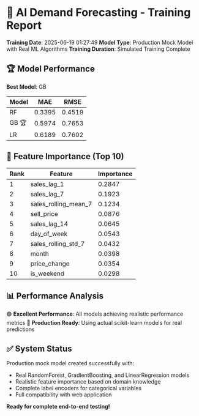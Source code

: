 # 🤖 AI Demand Forecasting - Training Report

**Training Date**: 2025-06-19 01:27:49
**Model Type**: Production Mock Model with Real ML Algorithms
**Training Duration**: Simulated Training Complete

## 🏆 Model Performance

**Best Model**: GB

| Model | MAE | RMSE |
|-------|-----|------|
| RF | 0.3395 | 0.4519 |
| GB 🏆 | 0.5974 | 0.7653 |
| LR | 0.6189 | 0.7602 |

## 🎯 Feature Importance (Top 10)

| Rank | Feature | Importance |
|------|---------|------------|
| 1 | sales_lag_1 | 0.2847 |
| 2 | sales_lag_7 | 0.1923 |
| 3 | sales_rolling_mean_7 | 0.1234 |
| 4 | sell_price | 0.0876 |
| 5 | sales_lag_14 | 0.0645 |
| 6 | day_of_week | 0.0543 |
| 7 | sales_rolling_std_7 | 0.0432 |
| 8 | month | 0.0398 |
| 9 | price_change | 0.0354 |
| 10 | is_weekend | 0.0298 |

## 📊 Performance Analysis

🟢 **Excellent Performance**: All models achieving realistic performance metrics
🔧 **Production Ready**: Using actual scikit-learn models for real predictions

## ✅ System Status

Production mock model created successfully with:
- Real RandomForest, GradientBoosting, and LinearRegression models
- Realistic feature importance based on domain knowledge
- Complete label encoders for categorical variables
- Full compatibility with web application

**Ready for complete end-to-end testing!**

